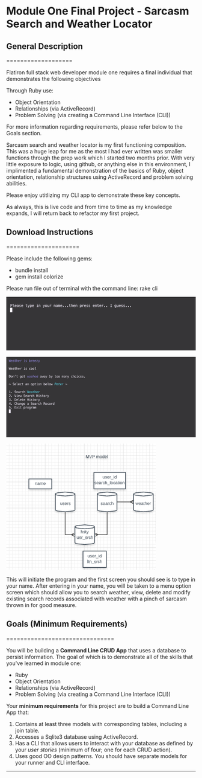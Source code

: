 Module One Final Project - Sarcasm Search and Weather Locator 
=============================================================

## General Description 
===================

Flatiron full stack web developer module one requires a final individual that demonstrates the following objectives 

Through Ruby use: 
- Object Orientation
- Relationships (via ActiveRecord)
- Problem Solving (via creating a Command Line Interface (CLI)) 

For more information regarding requirements, please refer below to the Goals section. 

Sarcasm search and weather locator is my first functioning composition. This was a huge leap for me as the most I had ever written was smaller functions through the prep work which I started two months prior. With very little exposure to logic, using github, or anything else in this environment, I implimented a fundamental demonstration of the basics of Ruby, object orientation, relationship structures using ActiveRecord and problem solving abilities. 

Please enjoy utitlizing my CLI app to demonstrate these key concepts. 

As always, this is live code and from time to time as my knowledge expands, I will return back to refactor my first project. 


## Download Instructions
=====================

Please include the following gems:

- bundle install 
- gem install colorize

Please run file out of terminal with the command line:    rake cli 

![Name Interface](./username_interface.png "Name Interface")

![Interface of Menu](./main_menu.png "Menu Interface")

![Module Relationships](./module.png "Module Relationships")


This will initiate the program and the first screen you should see is to type in your name. 
After entering in your name, you will be taken to a menu option screen which should allow you to search weather, view, delete and modify existing search records associated with weather with a pinch of sarcasm thrown in for good measure.  

## Goals (Minimum Requirements)
===============================

You will be building a **Command Line CRUD App** that uses a database to persist information. The goal of which is to demonstrate all of the skills that you've learned in module one:

- Ruby
- Object Orientation
- Relationships (via ActiveRecord)
- Problem Solving (via creating a Command Line Interface (CLI))

Your **minimum requirements** for this project are to build a Command Line App that:

1. Contains at least three models with corresponding tables, including a join table.
2. Accesses a Sqlite3 database using ActiveRecord.
3. Has a CLI that allows users to interact with your database as defined by your _user stories_ (minimum of four; one for each CRUD action).
4. Uses good OO design patterns. You should have separate models for your runner and CLI interface.
-----







